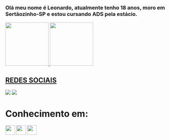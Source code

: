 
 ### Olá meu nome é Leonardo, atualmente tenho 18 anos, moro em Sertãozinho-SP e estou cursando ADS pela estácio. 
 
 
<a href="https://github.com/LeonardoJustino">
  <img height="135em"  src="https://github-readme-stats.vercel.app/api?username=leonardojustino&show_icons=true&theme=midnight-purple&include_all_commits=true&count_private=true"/>
  <img height="135em"  src="https://github-readme-stats.vercel.app/api/top-langs/?username=leonardojustino&layout=compact&langs_count=16&theme=midnight-purple"/>
</div>
  
##
  
## REDES SOCIAIS

<a href="https://github.com/LeonardoJustino" target="_blank"><img src="https://img.shields.io/badge/GitHub-100000?style=for-the-badge&logo=github&logoColor=white" target="_blank"></a>
<a href="https://www.linkedin.com/in/leonardo-santos-91800430b/" target="_blank"><img src="https://img.shields.io/badge/LinkedIn-0077B5?style=for-the-badge&logo=linkedin&logoColor=white" target="_blank"></a>

##

# Conhecimento em:
<div>
<img align="center" height="30"  src="https://img.shields.io/badge/HTML5-E34F26?style=for-the-badge&logo=html5&logoColor=white">
<img align="center" height="30"  src="https://img.shields.io/badge/CSS3-1572B6?style=for-the-badge&logo=css3&logoColor=white">
<img align="center" height="30"  src="https://img.shields.io/badge/JavaScript-F7DF1E?style=for-the-badge&logo=javascript&logoColor=black">
</div>

 


